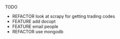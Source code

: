 TODO
- REFACTOR look at scrapy for getting trading codes
- FEATURE add docopt
- FEATURE email people
- REFACTOR use mongodb
